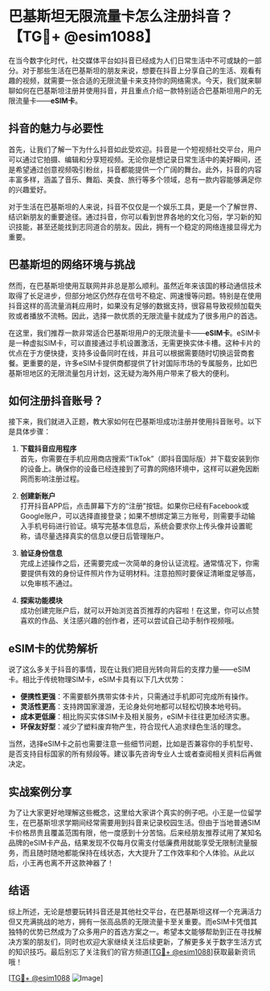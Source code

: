 # 巴基斯坦无限流量卡怎么注册抖音？【TG💪+ @esim1088】

在当今数字化时代，社交媒体平台如抖音已经成为人们日常生活中不可或缺的一部分。对于那些生活在巴基斯坦的朋友来说，想要在抖音上分享自己的生活、观看有趣的视频，就需要一张合适的无限流量卡来支持你的网络需求。今天，我们就来聊聊如何在巴基斯坦注册并使用抖音，并且重点介绍一款特别适合巴基斯坦用户的无限流量卡——**eSIM卡**。

## 抖音的魅力与必要性

首先，让我们了解一下为什么抖音如此受欢迎。抖音是一个短视频社交平台，用户可以通过它拍摄、编辑和分享短视频。无论你是想记录日常生活中的美好瞬间，还是希望通过创意视频吸引粉丝，抖音都能提供一个广阔的舞台。此外，抖音的内容丰富多样，涵盖了音乐、舞蹈、美食、旅行等多个领域，总有一款内容能够满足你的兴趣爱好。

对于生活在巴基斯坦的人来说，抖音不仅仅是一个娱乐工具，更是一个了解世界、结识新朋友的重要途径。通过抖音，你可以看到世界各地的文化习俗，学习新的知识技能，甚至还能找到志同道合的朋友。因此，拥有一个稳定的网络连接显得尤为重要。

## 巴基斯坦的网络环境与挑战

然而，在巴基斯坦使用互联网并非总是那么顺利。虽然近年来该国的移动通信技术取得了长足进步，但部分地区仍然存在信号不稳定、网速慢等问题。特别是在使用抖音这样的高流量消耗应用时，如果没有足够的数据支持，很容易导致视频加载失败或者播放不流畅。因此，选择一款优质的无限流量卡就成为了很多用户的首选。

在这里，我们推荐一款非常适合巴基斯坦用户的无限流量卡——**eSIM卡**。eSIM卡是一种虚拟SIM卡，可以直接通过手机设置激活，无需更换实体卡槽。这种卡片的优点在于方便快捷，支持多设备同时在线，并且可以根据需要随时切换运营商套餐。更重要的是，许多eSIM卡提供商都提供了针对国际市场的专属服务，比如巴基斯坦地区的无限流量包月计划，这无疑为海外用户带来了极大的便利。

## 如何注册抖音账号？

接下来，我们就进入正题，教大家如何在巴基斯坦成功注册并使用抖音账号。以下是具体步骤：

1. **下载抖音应用程序**  
   首先，你需要在手机应用商店搜索“TikTok”（即抖音国际版）并下载安装到你的设备上。确保你的设备已经连接到了可靠的网络环境中，这样可以避免因断网而影响注册过程。

2. **创建新账户**  
   打开抖音APP后，点击屏幕下方的“注册”按钮。如果你已经有Facebook或Google账户，可以选择直接登录；如果不想绑定第三方账号，则需要手动输入手机号码进行验证。填写完基本信息后，系统会要求你上传头像并设置昵称，请尽量选择真实的信息以便日后管理账户。

3. **验证身份信息**  
   完成上述操作之后，还需要完成一次简单的身份认证流程。通常情况下，你需要提供有效的身份证件照片作为证明材料。注意拍照时要保证清晰度足够高，以免审核不通过。

4. **探索功能模块**  
   成功创建完账户后，就可以开始浏览首页推荐的内容啦！在这里，你可以点赞喜欢的作品、关注感兴趣的创作者，还可以尝试自己动手制作视频哦。

## eSIM卡的优势解析

说了这么多关于抖音的事情，现在让我们把目光转向背后的支撑力量——eSIM卡。相比于传统物理SIM卡，eSIM卡具有以下几大优势：

- **便携性更强**：不需要额外携带实体卡片，只需通过手机即可完成所有操作。
- **灵活性更高**：支持跨国家漫游，无论身处何地都可以轻松切换本地号码。
- **成本更低廉**：相比购买实体SIM卡及相关服务，eSIM卡往往更加经济实惠。
- **环保友好型**：减少了塑料废弃物产生，符合现代人追求绿色生活的理念。

当然，选择eSIM卡之前也需要注意一些细节问题，比如是否兼容你的手机型号、是否支持目标国家的所有频段等。建议事先咨询专业人士或者查阅相关资料后再做决定。

## 实战案例分享

为了让大家更好地理解这些概念，这里给大家讲个真实的例子吧。小王是一位留学生，在巴基斯坦求学期间经常需要用到抖音来记录校园生活。但由于当地普通SIM卡价格昂贵且覆盖范围有限，他一度感到十分苦恼。后来经朋友推荐试用了某知名品牌的eSIM卡产品，结果发现不仅每月仅需支付低廉费用就能享受无限制流量服务，而且随时随地都能保持在线状态，大大提升了工作效率和个人体验。从此以后，小王再也离不开这款神器了！

## 结语

综上所述，无论是想要玩转抖音还是其他社交平台，在巴基斯坦这样一个充满活力但又充满挑战的地方，拥有一张高品质的无限流量卡至关重要。而eSIM卡凭借其独特的优势已然成为了众多用户的首选方案之一。希望本文能够帮助到正在寻找解决方案的朋友们，同时也欢迎大家继续关注后续更新，了解更多关于数字生活方式的知识技巧。最后别忘了关注我们的官方频道[[TG💪+ @esim1088](https://t.me/s/esim1088)]获取最新资讯哦！

[[TG💪+ @esim1088](https://t.me/s/esim1088) ![Image](https://i.postimg.cc/4NQfJmqS/Snipaste-2025-05-13-00-14-12.png)]
